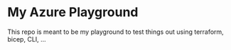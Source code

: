 # My Azure Playground
This repo is meant to be my playground to test things out using terraform, bicep, CLI, ...

